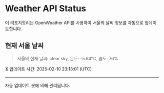 
# Weather API Status

이 리포지토리는 OpenWeather API를 사용하여 서울의 날씨 정보를 자동으로 업데이트합니다.

## 현재 서울 날씨
> 서울의 현재 날씨: clear sky, 온도: -5.64°C, 습도: 76%

⏳ 업데이트 시간: 2025-02-10 23:13:01 (UTC)

---
자동 업데이트 봇에 의해 관리됩니다.
